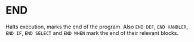 # END

Halts execution, marks the end of the program. Also `END DEF`, `END HANDLER`, `END IF`, `END SELECT` and `END WHEN` mark the end of their relevant blocks.
